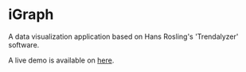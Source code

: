 # iGraph

A  data visualization application based on Hans Rosling's 'Trendalyzer' software.

A live demo is available on [here](http://i-graph.herokuapp.com/).
